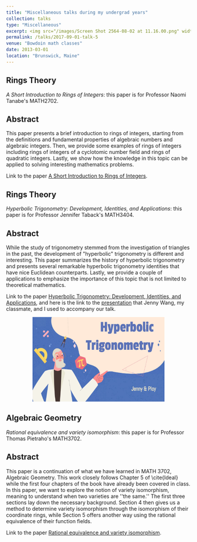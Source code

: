 ```yaml
---
title: "Miscellaneous talks during my undergrad years"
collection: talks
type: "Miscellaneous" 
excerpt: <img src="/images/Screen Shot 2564-08-02 at 11.16.00.png" width='230' height='170' align="right" hspace="20"> During my undergrad years at Bowdoin College, there were many opportunities for me to work on final projects, instead of final exams. Most of them are merely summaries of some topics I am interested in, but I think they might be helpful, so I wanted to share them. These final papers are for rings theory, advanced topic in geometry, and algebraic geometry. 
permalink: /talks/2017-09-01-talk-5
venue: "Bowdoin math classes"
date: 2013-03-01
location: "Brunswick, Maine"
---
```


**Rings Theory**
------

*A Short Introduction to Rings of Integers*: this paper is for Professor Naomi Tanabe's MATH2702. 

Abstract
------
This paper presents a brief introduction to rings of integers, starting from the definitions and fundamental properties of algebraic numbers and algebraic integers. Then, we provide some examples of rings of integers including rings of integers of a cyclotomic number field and rings of quadratic integers. Lastly, we show how the knowledge in this topic can be applied to solving interesting mathematics problems. 


Link to the paper [A Short Introduction to Rings of Integers](http://ploynawapan.github.io/files/Rings_final.pdf).


**Rings Theory**
------

*Hyperbolic Trigonometry: Development, Identities, and Applications*: this paper is for Professor Jennifer Taback's MATH3404. 

Abstract
------
While the study of trigonometry stemmed from the investigation of triangles in the past, the development of "hyperbolic" trigonometry is different and interesting. This paper summarizes the history of hyperbolic trigonometry and presents several remarkable hyperbolic trigonometry identities that have nice Euclidean counterparts. Lastly, we provide a couple of applications to emphasize the importance of this topic that is not limited to theoretical mathematics. 


Link to the paper [Hyperbolic Trigonometry: Development, Identities, and Applications](http://ploynawapan.github.io/files/Geometry_report.pdf), and here is the link to the [presentation](http://ploynawapan.github.io/files/Geometry_final.pdf) that Jenny Wang, my classmate, and I used to accompany our talk.


<p align="center">
  <img width="360" height="230" src="/images/Screen Shot 2564-08-02 at 11.16.00.png">
</p>


**Algebraic Geometry**
------

*Rational equivalence and variety isomorphism*: this paper is for Professor Thomas Pietraho's MATH3702. 

Abstract
------
This paper is a continuation of what we have learned in
MATH 3702, Algebraic Geometry. This work closely follows Chapter 5 of \cite{Ideal} while the first four chapters of the book have already been covered in class. In this paper, we want to explore the notion of variety isomorphism, meaning to understand when two varieties are ''the same.'' The first three sections lay down the necessary background. Section 4 then gives us a method to determine variety isomorphism through the isomorphism of their coordinate rings, while Section 5 offers another way using the rational equivalence of their function fields. 

Link to the paper [Rational equivalence and variety isomorphism](http://ploynawapan.github.io/files/3702_fina.pdf).



